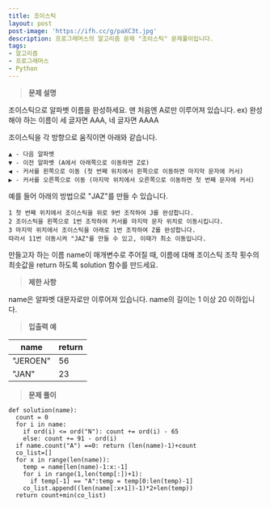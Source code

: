 ```yaml
---
title: 조이스틱
layout: post
post-image: 'https://ifh.cc/g/paXC3t.jpg'
description: 프로그래머스의 알고리즘 문제 "조이스틱" 문제풀이입니다.
tags:
- 알고리즘
- 프로그래머스
- Python
---
```



>**문제 설명**

조이스틱으로 알파벳 이름을 완성하세요. 맨 처음엔 A로만 이루어져 있습니다.
ex) 완성해야 하는 이름이 세 글자면 AAA, 네 글자면 AAAA

조이스틱을 각 방향으로 움직이면 아래와 같습니다.

    ▲ - 다음 알파벳
    ▼ - 이전 알파벳 (A에서 아래쪽으로 이동하면 Z로)
    ◀ - 커서를 왼쪽으로 이동 (첫 번째 위치에서 왼쪽으로 이동하면 마지막 문자에 커서)
    ▶ - 커서를 오른쪽으로 이동 (마지막 위치에서 오른쪽으로 이동하면 첫 번째 문자에 커서)

예를 들어 아래의 방법으로 "JAZ"를 만들 수 있습니다.

    1 첫 번째 위치에서 조이스틱을 위로 9번 조작하여 J를 완성합니다.
    2 조이스틱을 왼쪽으로 1번 조작하여 커서를 마지막 문자 위치로 이동시킵니다.
    3 마지막 위치에서 조이스틱을 아래로 1번 조작하여 Z를 완성합니다.
    따라서 11번 이동시켜 "JAZ"를 만들 수 있고, 이때가 최소 이동입니다.

만들고자 하는 이름 name이 매개변수로 주어질 때, 이름에 대해 조이스틱 조작 횟수의 최솟값을 return 하도록 solution 함수를 만드세요.

>**제한 사항**


name은 알파벳 대문자로만 이루어져 있습니다.
name의 길이는 1 이상 20 이하입니다.


>**입출력 예**

| name | return |
|--|--|
| "JEROEN" | 56 |
| "JAN" | 23 |

>**문제 풀이**

	def solution(name):
	  count = 0
	  for i in name:
	    if ord(i) <= ord("N"): count += ord(i) - 65
	    else: count += 91 - ord(i) 
	  if name.count("A") ==0: return (len(name)-1)+count
	  co_list=[]
	  for x in range(len(name)):
	    temp = name[len(name)-1:x:-1]
	    for i in range(1,len(temp[:])+1):
	      if temp[-1] == "A":temp = temp[0:len(temp)-1]
	    co_list.append((len(name[:x+1])-1)*2+len(temp))
	  return count+min(co_list)




